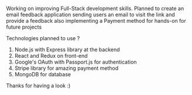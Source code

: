 Working on improving Full-Stack development skills.
Planned to create an email feedback application sending users an email to visit the link and provide a feedback also implementing a
Payment method for hands-on for future projects

Technologies planned to use ?
1. Node.js with Express library at the backend
2. React and Redux on front-end
3. Google's OAuth with Passport.js for authentication
4. Stripe library for amazing payment method 
5. MongoDB for database

Thanks for having a look :)
